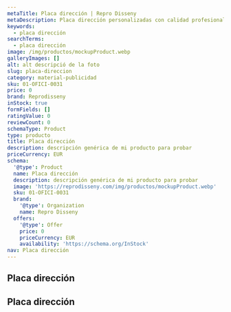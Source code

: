```yaml
---
metaTitle: Placa dirección | Repro Disseny
metaDescription: Placa dirección personalizadas con calidad profesional en Cataluña.
keywords:
  - placa dirección
searchTerms:
  - placa dirección
image: /img/productos/mockupProduct.webp
galleryImages: []
alt: alt descripció de la foto
slug: placa-direccion
category: material-publicidad
sku: 01-OFICI-0031
price: 0
brand: Reprodisseny
inStock: true
formFields: []
ratingValue: 0
reviewCount: 0
schemaType: Product
type: producto
title: Placa dirección
description: descripción genérica de mi producto para probar
priceCurrency: EUR
schema:
  '@type': Product
  name: Placa dirección
  description: descripción genérica de mi producto para probar
  image: 'https://reprodisseny.com/img/productos/mockupProduct.webp'
  sku: 01-OFICI-0031
  brand:
    '@type': Organization
    name: Repro Disseny
  offers:
    '@type': Offer
    price: 0
    priceCurrency: EUR
    availability: 'https://schema.org/InStock'
nav: Placa dirección
---
```


## Placa dirección

## Placa dirección
